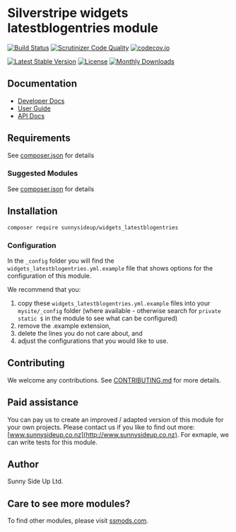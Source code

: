 # Silverstripe widgets latestblogentries module
[![Build Status](https://travis-ci.org/sunnysideup/silverstripe-widgets_latestblogentries.svg?branch=master)](https://travis-ci.org/sunnysideup/silverstripe-widgets_latestblogentries)
[![Scrutinizer Code Quality](https://scrutinizer-ci.com/g/sunnysideup/silverstripe-widgets_latestblogentries/badges/quality-score.png?b=master)](https://scrutinizer-ci.com/g/sunnysideup/silverstripe-widgets_latestblogentries/?branch=master)
[![codecov.io](https://codecov.io/github/sunnysideup/silverstripe-widgets_latestblogentries/coverage.svg?branch=master)](https://codecov.io/github/sunnysideup/silverstripe-widgets_latestblogentries?branch=master)

[![Latest Stable Version](https://poser.pugx.org/sunnysideup/widgets_latestblogentries/version)](https://packagist.org/packages/sunnysideup/widgets_latestblogentries)
[![License](https://poser.pugx.org/sunnysideup/widgets_latestblogentries/license)](https://packagist.org/packages/sunnysideup/widgets_latestblogentries)
[![Monthly Downloads](https://poser.pugx.org/sunnysideup/widgets_latestblogentries/d/monthly)](https://packagist.org/packages/sunnysideup/widgets_latestblogentries)


## Documentation



 * [Developer Docs](docs/en/INDEX.md)
 * [User Guide](docs/en/userguide.md)
 * [API Docs](http://docs.ssmods.com/sunnysideup/widgets_latestblogentries/classes.xhtml)


## Requirements



See [composer.json](composer.json) for details


### Suggested Modules



See [composer.json](composer.json) for details


## Installation


```
composer require sunnysideup/widgets_latestblogentries
```

### Configuration



In the `_config` folder you will find the `widgets_latestblogentries.yml.example`
file that shows options for the configuration of this module.

We recommend that you:

  1. copy these `widgets_latestblogentries.yml.example` files into your
`mysite/_config` folder (where available - otherwise search for `private static $` in the module to see what can be configured)
  2. remove the .example extension,
  3. delete the lines you do not care about, and
  4. adjust the configurations that you would like to use.


## Contributing



We welcome any contributions. See [CONTRIBUTING.md](CONTRIBUTING.md) for more details.

## Paid assistance



You can pay us to create an improved / adapted version of this module for your own projects.  Please contact us if you like to find out more: [www.sunnysideup.co.nz](http://www.sunnysideup.co.nz).  For exmaple, we can write tests for this module.  

## Author



Sunny Side Up Ltd.


## Care to see more modules?

To find other modules, please visit [ssmods.com](http://ssmods.com/).
